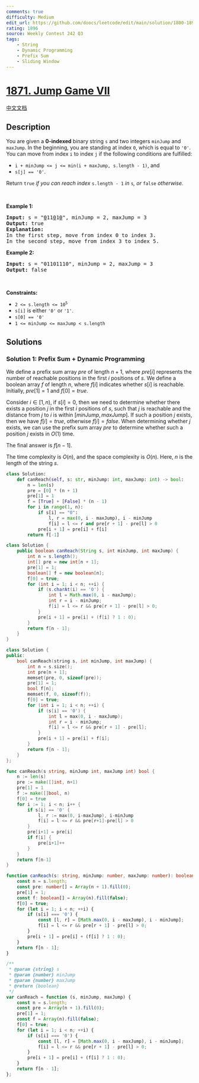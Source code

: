 ```yaml
---
comments: true
difficulty: Medium
edit_url: https://github.com/doocs/leetcode/edit/main/solution/1800-1899/1871.Jump%20Game%20VII/README_EN.md
rating: 1896
source: Weekly Contest 242 Q3
tags:
    - String
    - Dynamic Programming
    - Prefix Sum
    - Sliding Window
---
```


# [1871. Jump Game VII](https://leetcode.com/problems/jump-game-vii)

[中文文档](/solution/1800-1899/1871.Jump%20Game%20VII/README.md)

## Description

<p>You are given a <strong>0-indexed</strong> binary string <code>s</code> and two integers <code>minJump</code> and <code>maxJump</code>. In the beginning, you are standing at index <code>0</code>, which is equal to <code>&#39;0&#39;</code>. You can move from index <code>i</code> to index <code>j</code> if the following conditions are fulfilled:</p>

<ul>
	<li><code>i + minJump &lt;= j &lt;= min(i + maxJump, s.length - 1)</code>, and</li>
	<li><code>s[j] == &#39;0&#39;</code>.</li>
</ul>

<p>Return <code>true</code><i> if you can reach index </i><code>s.length - 1</code><i> in </i><code>s</code><em>, or </em><code>false</code><em> otherwise.</em></p>

<p>&nbsp;</p>
<p><strong class="example">Example 1:</strong></p>

<pre>
<strong>Input:</strong> s = &quot;<u>0</u>11<u>0</u>1<u>0</u>&quot;, minJump = 2, maxJump = 3
<strong>Output:</strong> true
<strong>Explanation:</strong>
In the first step, move from index 0 to index 3. 
In the second step, move from index 3 to index 5.
</pre>

<p><strong class="example">Example 2:</strong></p>

<pre>
<strong>Input:</strong> s = &quot;01101110&quot;, minJump = 2, maxJump = 3
<strong>Output:</strong> false
</pre>

<p>&nbsp;</p>
<p><strong>Constraints:</strong></p>

<ul>
	<li><code>2 &lt;= s.length &lt;= 10<sup>5</sup></code></li>
	<li><code>s[i]</code> is either <code>&#39;0&#39;</code> or <code>&#39;1&#39;</code>.</li>
	<li><code>s[0] == &#39;0&#39;</code></li>
	<li><code>1 &lt;= minJump &lt;= maxJump &lt; s.length</code></li>
</ul>

## Solutions

### Solution 1: Prefix Sum + Dynamic Programming

We define a prefix sum array $pre$ of length $n+1$, where $pre[i]$ represents the number of reachable positions in the first $i$ positions of $s$. We define a boolean array $f$ of length $n$, where $f[i]$ indicates whether $s[i]$ is reachable. Initially, $pre[1] = 1$ and $f[0] = true$.

Consider $i \in [1, n)$, if $s[i] = 0$, then we need to determine whether there exists a position $j$ in the first $i$ positions of $s$, such that $j$ is reachable and the distance from $j$ to $i$ is within $[minJump, maxJump]$. If such a position $j$ exists, then we have $f[i] = true$, otherwise $f[i] = false$. When determining whether $j$ exists, we can use the prefix sum array $pre$ to determine whether such a position $j$ exists in $O(1)$ time.

The final answer is $f[n-1]$.

The time complexity is $O(n)$, and the space complexity is $O(n)$. Here, $n$ is the length of the string $s$.

<!-- tabs:start -->

```python
class Solution:
    def canReach(self, s: str, minJump: int, maxJump: int) -> bool:
        n = len(s)
        pre = [0] * (n + 1)
        pre[1] = 1
        f = [True] + [False] * (n - 1)
        for i in range(1, n):
            if s[i] == "0":
                l, r = max(0, i - maxJump), i - minJump
                f[i] = l <= r and pre[r + 1] - pre[l] > 0
            pre[i + 1] = pre[i] + f[i]
        return f[-1]
```

```java
class Solution {
    public boolean canReach(String s, int minJump, int maxJump) {
        int n = s.length();
        int[] pre = new int[n + 1];
        pre[1] = 1;
        boolean[] f = new boolean[n];
        f[0] = true;
        for (int i = 1; i < n; ++i) {
            if (s.charAt(i) == '0') {
                int l = Math.max(0, i - maxJump);
                int r = i - minJump;
                f[i] = l <= r && pre[r + 1] - pre[l] > 0;
            }
            pre[i + 1] = pre[i] + (f[i] ? 1 : 0);
        }
        return f[n - 1];
    }
}
```

```cpp
class Solution {
public:
    bool canReach(string s, int minJump, int maxJump) {
        int n = s.size();
        int pre[n + 1];
        memset(pre, 0, sizeof(pre));
        pre[1] = 1;
        bool f[n];
        memset(f, 0, sizeof(f));
        f[0] = true;
        for (int i = 1; i < n; ++i) {
            if (s[i] == '0') {
                int l = max(0, i - maxJump);
                int r = i - minJump;
                f[i] = l <= r && pre[r + 1] - pre[l];
            }
            pre[i + 1] = pre[i] + f[i];
        }
        return f[n - 1];
    }
};
```

```go
func canReach(s string, minJump int, maxJump int) bool {
	n := len(s)
	pre := make([]int, n+1)
	pre[1] = 1
	f := make([]bool, n)
	f[0] = true
	for i := 1; i < n; i++ {
		if s[i] == '0' {
			l, r := max(0, i-maxJump), i-minJump
			f[i] = l <= r && pre[r+1]-pre[l] > 0
		}
		pre[i+1] = pre[i]
		if f[i] {
			pre[i+1]++
		}
	}
	return f[n-1]
}
```

```ts
function canReach(s: string, minJump: number, maxJump: number): boolean {
    const n = s.length;
    const pre: number[] = Array(n + 1).fill(0);
    pre[1] = 1;
    const f: boolean[] = Array(n).fill(false);
    f[0] = true;
    for (let i = 1; i < n; ++i) {
        if (s[i] === '0') {
            const [l, r] = [Math.max(0, i - maxJump), i - minJump];
            f[i] = l <= r && pre[r + 1] - pre[l] > 0;
        }
        pre[i + 1] = pre[i] + (f[i] ? 1 : 0);
    }
    return f[n - 1];
}
```

```js
/**
 * @param {string} s
 * @param {number} minJump
 * @param {number} maxJump
 * @return {boolean}
 */
var canReach = function (s, minJump, maxJump) {
    const n = s.length;
    const pre = Array(n + 1).fill(0);
    pre[1] = 1;
    const f = Array(n).fill(false);
    f[0] = true;
    for (let i = 1; i < n; ++i) {
        if (s[i] === '0') {
            const [l, r] = [Math.max(0, i - maxJump), i - minJump];
            f[i] = l <= r && pre[r + 1] - pre[l] > 0;
        }
        pre[i + 1] = pre[i] + (f[i] ? 1 : 0);
    }
    return f[n - 1];
};
```

<!-- tabs:end -->

<!-- end -->
